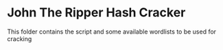 # John The Ripper Hash Cracker

This folder contains the script and some available wordlists to be used for cracking
